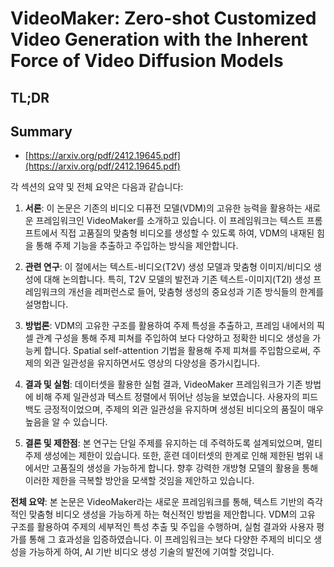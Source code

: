 # VideoMaker: Zero-shot Customized Video Generation with the Inherent Force of Video Diffusion Models
## TL;DR
## Summary
- [https://arxiv.org/pdf/2412.19645.pdf](https://arxiv.org/pdf/2412.19645.pdf)

각 섹션의 요약 및 전체 요약은 다음과 같습니다:

1. **서론**: 이 논문은 기존의 비디오 디퓨전 모델(VDM)의 고유한 능력을 활용하는 새로운 프레임워크인 VideoMaker를 소개하고 있습니다. 이 프레임워크는 텍스트 프롬프트에서 직접 고품질의 맞춤형 비디오를 생성할 수 있도록 하여, VDM의 내재된 힘을 통해 주제 기능을 추출하고 주입하는 방식을 제안합니다.

2. **관련 연구**: 이 절에서는 텍스트-비디오(T2V) 생성 모델과 맞춤형 이미지/비디오 생성에 대해 논의합니다. 특히, T2V 모델의 발전과 기존 텍스트-이미지(T2I) 생성 프레임워크의 개선을 레퍼런스로 들어, 맞춤형 생성의 중요성과 기존 방식들의 한계를 설명합니다.

3. **방법론**: VDM의 고유한 구조를 활용하여 주제 특성을 추출하고, 프레임 내에서의 픽셀 관계 구성을 통해 주제 피쳐를 주입하여 보다 다양하고 정확한 비디오 생성을 가능케 합니다. Spatial self-attention 기법을 활용해 주제 피쳐를 주입함으로써, 주제의 외관 일관성을 유지하면서도 영상의 다양성을 증가시킵니다.

4. **결과 및 실험**: 데이터셋을 활용한 실험 결과, VideoMaker 프레임워크가 기존 방법에 비해 주제 일관성과 텍스트 정렬에서 뛰어난 성능을 보였습니다. 사용자의 피드백도 긍정적이었으며, 주제의 외관 일관성을 유지하며 생성된 비디오의 품질이 매우 높음을 알 수 있습니다.

5. **결론 및 제한점**: 본 연구는 단일 주제를 유지하는 데 주력하도록 설계되었으며, 멀티 주제 생성에는 제한이 있습니다. 또한, 훈련 데이터셋의 한계로 인해 제한된 범위 내에서만 고품질의 생성을 가능하게 합니다. 향후 강력한 개방형 모델의 활용을 통해 이러한 제한을 극복할 방안을 모색할 것임을 제안하고 있습니다.

**전체 요약**:
본 논문은 VideoMaker라는 새로운 프레임워크를 통해, 텍스트 기반의 즉각적인 맞춤형 비디오 생성을 가능하게 하는 혁신적인 방법을 제안합니다. VDM의 고유 구조를 활용하여 주제의 세부적인 특성 추출 및 주입을 수행하며, 실험 결과와 사용자 평가를 통해 그 효과성을 입증하였습니다. 이 프레임워크는 보다 다양한 주제의 비디오 생성을 가능하게 하여, AI 기반 비디오 생성 기술의 발전에 기여할 것입니다.